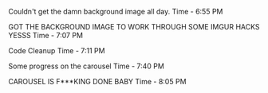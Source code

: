 Couldn't get the damn background image all day.
Time - 6:55 PM

GOT THE BACKGROUND IMAGE TO WORK THROUGH SOME IMGUR HACKS YESSS
Time - 7:07 PM

Code Cleanup
Time - 7:11 PM

Some progress on the carousel
Time - 7:40 PM

CAROUSEL IS F***KING DONE BABY
Time - 8:05 PM
